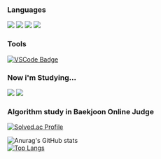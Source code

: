 

### Languages


<img src="https://img.shields.io/badge/C-A8B9CC?style=flat-square&logo=C&logoColor=white"/> <img src="https://img.shields.io/badge/C++-00599C?style=flat-square&logo=C%2B%2B&logoColor=white"/> <img src="https://img.shields.io/badge/CSharp-239120?style=flat-square&logo=CSharp&logoColor=white"/> <img src="https://img.shields.io/badge/Python-3776AB?style=flat-square&logo=Python&logoColor=white"/>

### Tools
[![VSCode Badge](https://img.shields.io/badge/-VSCode-007ACC?style=flat-square&logo=visualstudiocode&logoColor=white&link=https://code.visualstudio.com/)](https://code.visualstudio.com/)

### Now i'm Studying...

<img src="https://img.shields.io/badge/React-3776AB?style=flat-square&logo=React&logoColor=white"/>
<img src="https://img.shields.io/badge/git-3776AB?style=flat-square&logo=git&logoColor=white"/>



### Algorithm study in Baekjoon Online Judge

[![Solved.ac Profile](http://mazassumnida.wtf/api/v2/generate_badge?boj=20193115)](https://solved.ac/20193115)

![Anurag's GitHub stats](https://github-readme-stats.vercel.app/api?username=hyeon0820&show_icons=true)  
[![Top Langs](https://github-readme-stats.vercel.app/api/top-langs/?username=hyeon0820&layout=compact)](https://github.com/tlswl7479/github-readme-stats)
